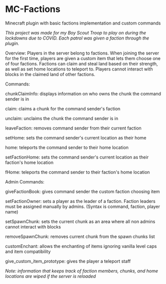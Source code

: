 # MC-Factions
Minecraft plugin with basic factions implementation and custom commands

*This project was made for my Boy Scout Troop to play on during the lockdowns due to COVID. Each patrol was given a faction through the plugin.*

Overview: Players in the server belong to factions. When joining the server for the first time, players are given a custom item that lets them choose one of four factions. Factions can claim and steal land based on their strength, as well as set home locations to teleport to. Players cannot interact with blocks in the claimed land of other factions.

Commands:

chunkClaimInfo: displays information on who owns the chunk the command sender is in

claim: claims a chunk for the command sender's faction

unclaim: unclaims the chunk the command sender is in

leaveFaction: removes command sender from their current faction

setHome: sets the command sender's current location as their home

home: teleports the command sender to their home location

setFactionHome: sets the command sender's current location as their faction's home location

fHome: teleports the command sender to their faction's home location

Admin Commands:

giveFactionBook: gives command sender the custom faction choosing item

setFactionOwner: sets a player as the leader of a faction. Faction leaders must be assigned manually by admins. (Syntax is command, faction, player name)

setSpawnChunk: sets the current chunk as an area where all non admins cannot interact with blocks

removeSpawnChunk: removes current chunk from the spawn chunks list

customEnchant: allows the enchanting of items ignoring vanilla level caps and item compatibility

give_custom_item_prototype: gives the player a teleport staff

*Note: information that keeps track of faction members, chunks, and home locations are wiped if the server is reloaded*
